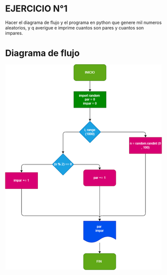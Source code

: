# EJERCICIO N°1

Hacer el diagrama de flujo y el programa en python que genere mil numeros aleatorios, y q averigue e imprime cuantos son pares y cuantos son impares.

# Diagrama de flujo 

![Diagrama1](diagrama.png)